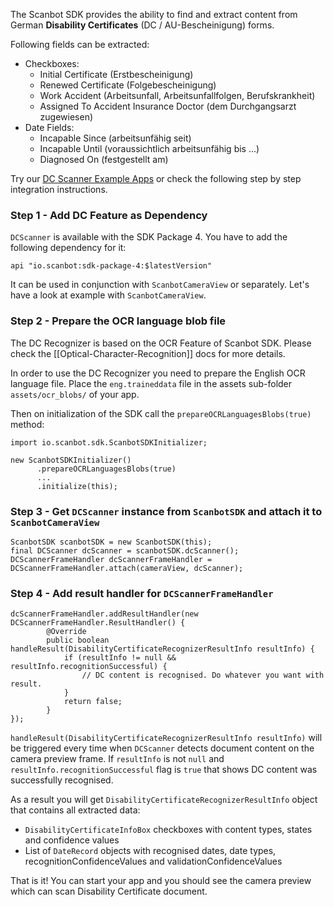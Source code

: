 The Scanbot SDK provides the ability to find and extract content from German **Disability Certificates** (DC / AU-Bescheinigung) forms. 

Following fields can be extracted:
* Checkboxes:
  - Initial Certificate (Erstbescheinigung)
  - Renewed Certificate (Folgebescheinigung)
  - Work Accident (Arbeitsunfall, Arbeitsunfallfolgen, Berufskrankheit)
  - Assigned To Accident Insurance Doctor (dem Durchgangsarzt zugewiesen)
* Date Fields:
  - Incapable Since (arbeitsunfähig seit)
  - Incapable Until (voraussichtlich arbeitsunfähig bis ...)
  - Diagnosed On (festgestellt am)

Try our [DC Scanner Example Apps](https://github.com/doo/scanbot-sdk-example-android/tree/master/classical-components-demo/dc-scanner) or check the following step by step integration instructions.

### Step 1 - Add DC Feature as Dependency
`DCScanner` is available with the SDK Package 4. You have to add the following dependency for it:

    api "io.scanbot:sdk-package-4:$latestVersion"

It can be used in conjunction with `ScanbotCameraView` or separately. Let's have a look at example with `ScanbotCameraView`.

### Step 2 - Prepare the OCR language blob file

The DC Recognizer is based on the OCR Feature of Scanbot SDK. Please check the [[Optical-Character-Recognition]] docs for more details.

In order to use the DC Recognizer you need to prepare the English OCR language file.
Place the `eng.traineddata` file in the assets sub-folder `assets/ocr_blobs/` of your app. 

Then on initialization of the SDK call the `prepareOCRLanguagesBlobs(true)` method:

```
import io.scanbot.sdk.ScanbotSDKInitializer;

new ScanbotSDKInitializer()
      .prepareOCRLanguagesBlobs(true)
      ...
      .initialize(this);
```

### Step 3 - Get `DCScanner` instance from `ScanbotSDK` and attach it to `ScanbotCameraView`

    ScanbotSDK scanbotSDK = new ScanbotSDK(this);
    final DCScanner dcScanner = scanbotSDK.dcScanner();
    DCScannerFrameHandler dcScannerFrameHandler = DCScannerFrameHandler.attach(cameraView, dcScanner);

### Step 4 - Add result handler for `DCScannerFrameHandler`

    dcScannerFrameHandler.addResultHandler(new DCScannerFrameHandler.ResultHandler() {
            @Override
            public boolean handleResult(DisabilityCertificateRecognizerResultInfo resultInfo) {
                if (resultInfo != null && resultInfo.recognitionSuccessful) {
                    // DC content is recognised. Do whatever you want with result.
                }
                return false;
            }
    });

`handleResult(DisabilityCertificateRecognizerResultInfo resultInfo)` will be triggered every time when `DCScanner` detects document content on the camera preview frame. If `resultInfo` is not `null` and `resultInfo.recognitionSuccessful` flag is `true` that shows DC content was successfully recognised. 

As a result you will get `DisabilityCertificateRecognizerResultInfo` object that contains all extracted data:
* `DisabilityCertificateInfoBox` checkboxes with content types, states and confidence values
* List of `DateRecord` objects with recognised dates, date types, recognitionConfidenceValues and validationConfidenceValues

That is it! You can start your app and you should see the camera preview which can scan Disability Certificate document.

